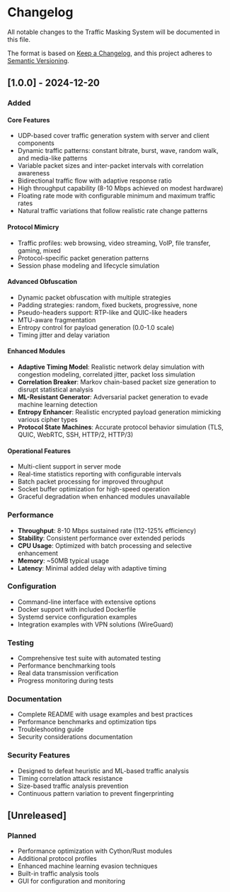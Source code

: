 # Changelog

All notable changes to the Traffic Masking System will be documented in this file.

The format is based on [Keep a Changelog](https://keepachangelog.com/en/1.0.0/),
and this project adheres to [Semantic Versioning](https://semver.org/spec/v2.0.0.html).

## [1.0.0] - 2024-12-20

### Added

#### Core Features
- UDP-based cover traffic generation system with server and client components
- Dynamic traffic patterns: constant bitrate, burst, wave, random walk, and media-like patterns
- Variable packet sizes and inter-packet intervals with correlation awareness
- Bidirectional traffic flow with adaptive response ratio
- High throughput capability (8-10 Mbps achieved on modest hardware)
- Floating rate mode with configurable minimum and maximum traffic rates
- Natural traffic variations that follow realistic rate change patterns

#### Protocol Mimicry
- Traffic profiles: web browsing, video streaming, VoIP, file transfer, gaming, mixed
- Protocol-specific packet generation patterns
- Session phase modeling and lifecycle simulation

#### Advanced Obfuscation
- Dynamic packet obfuscation with multiple strategies
- Padding strategies: random, fixed buckets, progressive, none
- Pseudo-headers support: RTP-like and QUIC-like headers
- MTU-aware fragmentation
- Entropy control for payload generation (0.0-1.0 scale)
- Timing jitter and delay variation

#### Enhanced Modules
- **Adaptive Timing Model**: Realistic network delay simulation with congestion modeling, correlated jitter, packet loss simulation
- **Correlation Breaker**: Markov chain-based packet size generation to disrupt statistical analysis
- **ML-Resistant Generator**: Adversarial packet generation to evade machine learning detection
- **Entropy Enhancer**: Realistic encrypted payload generation mimicking various cipher types
- **Protocol State Machines**: Accurate protocol behavior simulation (TLS, QUIC, WebRTC, SSH, HTTP/2, HTTP/3)

#### Operational Features
- Multi-client support in server mode
- Real-time statistics reporting with configurable intervals
- Batch packet processing for improved throughput
- Socket buffer optimization for high-speed operation
- Graceful degradation when enhanced modules unavailable

### Performance
- **Throughput**: 8-10 Mbps sustained rate (112-125% efficiency)
- **Stability**: Consistent performance over extended periods
- **CPU Usage**: Optimized with batch processing and selective enhancement
- **Memory**: ~50MB typical usage
- **Latency**: Minimal added delay with adaptive timing

### Configuration
- Command-line interface with extensive options
- Docker support with included Dockerfile
- Systemd service configuration examples
- Integration examples with VPN solutions (WireGuard)

### Testing
- Comprehensive test suite with automated testing
- Performance benchmarking tools
- Real data transmission verification
- Progress monitoring during tests

### Documentation
- Complete README with usage examples and best practices
- Performance benchmarks and optimization tips
- Troubleshooting guide
- Security considerations documentation

### Security Features
- Designed to defeat heuristic and ML-based traffic analysis
- Timing correlation attack resistance
- Size-based traffic analysis prevention
- Continuous pattern variation to prevent fingerprinting

## [Unreleased]

### Planned
- Performance optimization with Cython/Rust modules
- Additional protocol profiles
- Enhanced machine learning evasion techniques
- Built-in traffic analysis tools
- GUI for configuration and monitoring